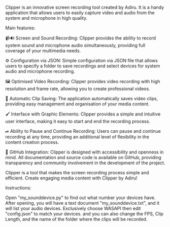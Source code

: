 Clipper is an innovative screen recording tool created by Adiru. It is a handy application that allows users to easily capture video and audio from the system and microphone in high quality.

Main features:

📹🔊 Screen and Sound Recording:
Clipper provides the ability to record system sound and microphone audio simultaneously, providing full coverage of your multimedia needs.

⚙️ Configuration via JSON:
Simple configuration via JSON file that allows users to specify a folder to save recordings and select devices for system audio and microphone recording.

🖼 Optimised Video Recording:
Clipper provides video recording with high resolution and frame rate, allowing you to create professional videos.

💾 Automatic Clip Saving:
The application automatically saves video clips, providing easy management and organisation of your media content.

🖌 Interface with Graphic Elements:
Clipper provides a simple and intuitive user interface, making it easy to start and end the recording process.

⏯ Ability to Pause and Continue Recording:
Users can pause and continue recording at any time, providing an additional level of flexibility in the content creation process.

🤖 GitHub Integration:
Clipper is designed with accessibility and openness in mind. All documentation and source code is available on GitHub, providing transparency and community involvement in the development of the project.

Clipper is a tool that makes the screen recording process simple and efficient. Create engaging media content with Clipper by Adiru!

Instructions:

Open "my_sounddevice.py" to find out what number your devices have.
After opening, you will have a text document "my_sounddevice.txt", and it will list your audio devices.
Exclusively choose WASAPI
then edit "config.json" to match your devices.
and you can also change the FPS, Clip Length, and the name of the folder where the clips will be recorded.
